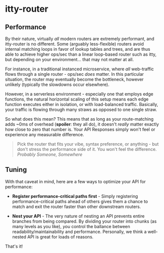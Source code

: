 # <span class="accent">itty</span>-router

## Performance

By their nature, virtually *all* modern routers are extremely performant, and itty-router is no different.  Some (arguably less-flexible) routers avoid internal matching loops in favor of lookup tables and trees, and are thus able to achieve higher ops/sec than a linear loop-based router such as itty, but depending on your environment... that may not matter at all.

For instance, in a traditional instanced microservice, where *all* web-traffic flows through a single router - ops/sec *does* matter.  In this particular situation, the router may eventually become the bottleneck, however unlikely (typically the slowdowns occur elsewhere).

However, in a serverless environment - especially one that employs edge functions, the natural horizontal scaling of this setup means each edge function executes either in isolation, or with load-balanced traffic.  Basically, your traffic is flowing through many straws as opposed to one single straw. 

So what does this mean?  This means that as long as your route-matching adds ~0ms of overhead (**spoiler**: they all do), it doesn't *really* matter exactly how close to zero that number is.  Your API Responses simply won't feel or experience any measurable difference.

> Pick the router that fits your vibe, syntax preference, or anything - but don't stress the performance side of it. You won't feel the difference. <cite>Probably Someone, Somewhere</cite>

## Tuning

With that caveat in mind, here are a few ways to optimize your API for performance:

- **Register performance-critical paths first** - Simply registering performance-critical paths ahead of others gives them a chance to match and exit the router faster than other downstream routers.

- **Nest your API** - The very nature of nesting an API prevents entire branches from being compared.  By dividing your router into chunks (as many levels as you like), *you* control the ballance between readability/maintainability and performance. Personally, we think a well-nested API is great for loads of reasons.

That's it!
